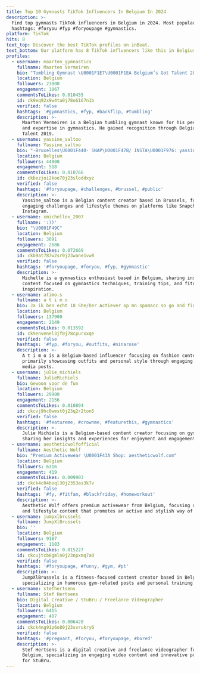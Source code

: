 ```yaml
---
title: Top 10 Gymnasts TikTok Influencers In Belgium In 2024
description: >-
  Find top gymnasts TikTok influencers in Belgium in 2024. Most popular
  hashtags: #foryou #fyp #foryoupage #gymnastics.
platform: TikTok
hits: 8
text_top: Discover the best TikTok profiles on inBeat.
text_bottom: Our platform has 8 TikTok influencers like this in Belgium for you to pitch.
profiles:
  - username: maarten_gymnastics
    fullname: Maarten Vermeiren
    bio: "Tumbling Gymnast \U0001F1E7\U0001F1EA Belgium’s Got Talent 2019 \U0001F4E5 - maarten.vermeiren@live.be"
    location: Belgium
    followers: 23000
    engagement: 1067
    commentsToLikes: 0.010455
    id: ck9eq92x9w4ta0j78o6167n1b
    verified: false
    hashtags: '#gymnastics, #fyp, #backflip, #tumbling'
    description: >-
      Maarten Vermeiren is a Belgian tumbling gymnast known for his performances
      and expertise in gymnastics. He gained recognition through Belgium’s Got
      Talent 2019.
  - username: yassine_saltoo
    fullname: Yassine_saltoo
    bio: "-Bruxelles\U0001F440- SNAP\U0001F47B/ INSTA\U0001F976: yassine_saltoo\U0001F609 Partenariat: Yb294667@gmail.com"
    location: Belgium
    followers: 44000
    engagement: 518
    commentsToLikes: 0.010766
    id: ckbezjoi2koo70j23sloddxyz
    verified: false
    hashtags: '#foryoupage, #challenges, #brussel, #public'
    description: >-
      Yassine_saltoo is a Belgian content creator based in Brussels, focusing on
      engaging challenges and lifestyle themes on platforms like Snapchat and
      Instagram.
  - username: xmichellex_2007
    fullname: ':))'
    bio: "\U0001F49C"
    location: Belgium
    followers: 3091
    engagement: 2686
    commentsToLikes: 0.072669
    id: ckb9at787w2sr0j23wane1vw8
    verified: false
    hashtags: '#foryoupage, #foryou, #fyp, #gymnastic'
    description: >-
      Michelle is a gymnastics enthusiast based in Belgium, sharing insights and
      content focused on gymnastics techniques, training tips, and fitness
      inspiration.
  - username: atimo.s
    fullname: a t i m o
    bio: Ja ik ben echt 18 She/her Actiever op mn spamacc so go and find it xo
    location: Belgium
    followers: 137900
    engagement: 2149
    commentsToLikes: 0.013592
    id: ck9envenel3jf0j78cpurxxqe
    verified: false
    hashtags: '#fyp, #foryou, #outfits, #ninarose'
    description: >-
      A t i m o is a Belgium-based influencer focusing on fashion content,
      primarily showcasing outfits and personal style through engaging social
      media posts.
  - username: julie_michiels
    fullname: JulieMichiels
    bio: Gewoon voor de fun
    location: Belgium
    followers: 29900
    engagement: 2156
    commentsToLikes: 0.010894
    id: ckcvj9hc0wmst0j23q2r2ton5
    verified: false
    hashtags: '#featureme, #crownme, #featurethis, #gymnastics'
    description: >-
      Julie Michiels is a Belgium-based content creator focusing on gymnastics,
      sharing her insights and experiences for enjoyment and engagement.
  - username: aestheticwolfofficial
    fullname: Aesthetic Wolf
    bio: "Premium Activewear \U0001F43A Shop: aestheticwolf.com"
    location: Belgium
    followers: 6316
    engagement: 419
    commentsToLikes: 0.009903
    id: ckck4c04boql30j2353as3k7v
    verified: false
    hashtags: '#fy, #fitfam, #blackfriday, #homeworkout'
    description: >-
      Aesthetic Wolf offers premium activewear from Belgium, focusing on fitness
      and lifestyle content that promotes an active and stylish way of life.
  - username: jumpxlbrussels
    fullname: JumpXlBrussels
    bio: ''
    location: Belgium
    followers: 9187
    engagement: 1183
    commentsToLikes: 0.015227
    id: ckcujtcb6gmln0j23npxmq7a0
    verified: false
    hashtags: '#foryoupage, #funny, #gym, #pt'
    description: >-
      JumpXlBrussels is a fitness-focused content creator based in Belgium,
      specializing in humorous gym-related posts and personal training insights.
  - username: stefhertsens
    fullname: Stef Hertsens
    bio: Digital Creative / StuBru / Freelance Videographer
    location: Belgium
    followers: 6415
    engagement: 407
    commentsToLikes: 0.006428
    id: ckck4ng91p6o80j23svrukry6
    verified: false
    hashtags: '#pregnant, #foryou, #foryoupage, #bored'
    description: >-
      Stef Hertsens is a digital creative and freelance videographer from
      Belgium, specializing in engaging video content and innovative projects
      for StuBru.
---
```


